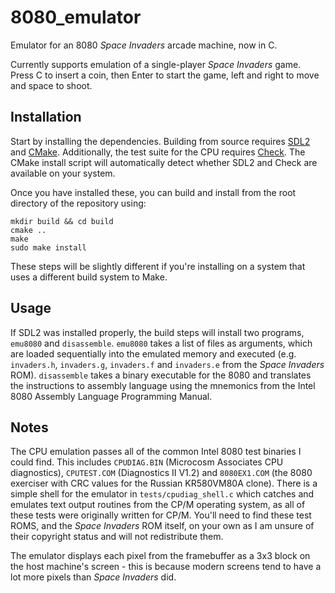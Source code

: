 # 8080_emulator
Emulator for an 8080 _Space Invaders_ arcade machine, now in C.

Currently supports emulation of a single-player _Space Invaders_ game. Press C to insert a coin, then Enter to start the game, left and right to move and space to shoot.
## Installation
Start by installing the dependencies. Building from source requires [SDL2](https://www.libsdl.org/) and [CMake](https://cmake.org/). Additionally, the test suite for the CPU requires [Check](https://libcheck.github.io/check/). The CMake install script will automatically detect whether SDL2 and Check are available on your system.

Once you have installed these, you can build and install from the root directory of the repository using:
```
mkdir build && cd build
cmake ..
make
sudo make install
```
These steps will be slightly different if you're installing on a system that uses a different build system to Make.

## Usage
If SDL2 was installed properly, the build steps will install two programs, `emu8080` and `disassemble`. `emu8080` takes a list of files as arguments, which are loaded sequentially into the emulated memory and executed (e.g. `invaders.h`, `invaders.g`, `invaders.f` and `invaders.e` from the _Space Invaders_ ROM). `disassemble` takes a binary executable for the 8080 and translates the instructions to assembly language using the mnemonics from the Intel 8080 Assembly Language Programming Manual.

## Notes
The CPU emulation passes all of the common Intel 8080 test binaries I could find. This includes `CPUDIAG.BIN` (Microcosm Associates CPU diagnostics), `CPUTEST.COM` 
(Diagnostics II V1.2) and `8080EX1.COM` (the 8080 exerciser with CRC values for the Russian KR580VM80A clone). There is a simple shell for the emulator in `tests/cpudiag_shell.c` which catches and emulates text output routines from the CP/M operating system, as all of these tests were originally written for CP/M. You'll need to find these test ROMS, and the _Space Invaders_ ROM itself, on your own as I am unsure of their copyright status and will not redistribute them.

The emulator displays each pixel from the framebuffer as a 3x3 block on the host machine's screen - this is because modern screens tend to have a lot more pixels than _Space Invaders_ did.
